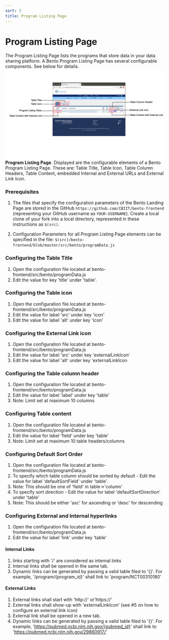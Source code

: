 ```yaml
---
sort: 3
title: Program Listing Page
---
```


# Program Listing Page
The Program Listing Page lists the programs that store data in your data sharing platform. A Bento Program Listing Page has several configurable components. See below for details.
![Program Listing Page Elements](https://github.com/CBIIT/bento-docs/blob/master/assets/program-listing-page.png?raw=true)
**Program Listing Page**. Displayed are the configurable elements of a Bento Program Listing Page. These are: Table Title, Table Icon, Table Column Headers, Table Content, embedded Internal and External URLs and External Link Icon.

### Prerequisites

1. The files that specify the configuration parameters of the Bento Landing Page are stored in the GitHub `https://github.com/CBIIT/bento-frontend` (representing your GitHub username as `YOUR-USERNAME`). Create a local clone of your fork into a local directory, represented in these instructions as `$(src)`.

2. Configuration Parameters for all Program Listing Page elements can be specified in the file: `$(src)/bento-frontend/blob/master/src/bento/programData.js` 


### Configuring the Table Title
1. Open the configuration file located at bento-frontend/src/bento/programData.js
2. Edit the value for key 'title' under 'table'.

### Configuring the Table icon
1. Open the configuration file located at bento-frontend/src/bento/programData.js
2. Edit the value for label 'src' under key 'icon'
3. Edit the value for label 'alt' under key 'icon'

### Configuring the External Link icon
1. Open the configuration file located at bento-frontend/src/bento/programData.js
2. Edit the value for label 'src' under key 'externalLinkIcon'
3. Edit the value for label 'alt' under key 'externalLinkIcon

### Configuring the Table column header
1. Open the configuration file located at bento-frontend/src/bento/programData.js
2. Edit the value for label 'label' under key 'table'
3. Note: Limit set at maximum 10 columns

### Configuring Table content
1. Open the configuration file located at bento-frontend/src/bento/programData.js
2. Edit the value for label 'field' under key 'table'
3. Note: Limit set at maximum 10 table headers/columns

### Configuring Default Sort Order
1. Open the configuration file located at bento-frontend/src/bento/programData.js
2. To specify which table column should be sorted by default - Edit the value for label 'defaultSortField' under 'table'.
3. Note: This should be one of 'field' in table->'column'
4. To specify sort direction - Edit the value for label 'defaultSortDirection' under 'table'
5. Note: This should be either 'asc' for ascending or 'desc' for descending

### Configuring External and Internal hyperlinks
1. Open the configuration file located at bento-frontend/src/bento/programData.js
2. Edit the value for label 'link' under key 'table'

#### Internal Links

1. links starting with '/' are considered as internal links
2. Internal links shall be opened in the same tab.
3. Dynamic links can be generated by passing a valid table filed to '{}'. For example, '/program/{program_id}' shall link to 'program/NCT00310180'

#### External Links
1. External links shall start with 'http://' or'https://'
2. External links shall show-up with 'externalLinkIcon' (see #5 on how to configure an external link icon)
3. External link shall be opened in a new tab.
4. Dynamic links can be generated by passing a valid table filed to '{}'. 
   For example, 'https://pubmed.ncbi.nlm.nih.gov/{pubmed_id}' shall link to 'https://pubmed.ncbi.nlm.nih.gov/29860917/'

